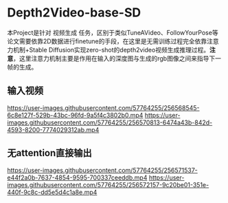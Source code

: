 # Depth2Video-base-SD

本Project是针对 视频生成 任务，区别于类似TuneAVideo、FollowYourPose等论文需要依靠2D数据进行finetune的手段，在这里是无需训练过程完全依靠注意力机制+Stable Diffusion实现zero-shot的depth2video视频生成推理过程。**注意**，这里注意力机制主要是作用在输入的深度图与生成的rgb图像之间来指导下一帧的生成。

## 输入视频
https://user-images.githubusercontent.com/57764255/256568545-6c8e127f-529b-43bc-96fd-9a5f4c3802b0.mp4
https://user-images.githubusercontent.com/57764255/256570813-6474a43b-842d-4593-8200-7774029312ab.mp4

## 无attention直接输出
https://user-images.githubusercontent.com/57764255/256571537-e44f2a0b-7637-4854-9595-700337ceeddb.mp4
https://user-images.githubusercontent.com/57764255/256572157-9c20be01-351e-440f-9c8c-dd5e5d4c1a8e.mp4
